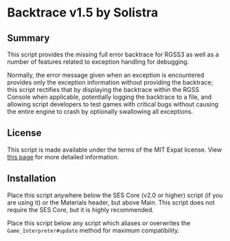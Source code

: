 
Backtrace v1.5 by Solistra
=============================================================================

Summary
-----------------------------------------------------------------------------
  This script provides the missing full error backtrace for RGSS3 as well as
a number of features related to exception handling for debugging.

  Normally, the error message given when an exception is encountered provides
only the exception information without providing the backtrace; this script
rectifies that by displaying the backtrace within the RGSS Console when
applicable, potentially logging the backtrace to a file, and allowing script
developers to test games with critical bugs without causing the entire engine
to crash by optionally swallowing all exceptions.

License
-----------------------------------------------------------------------------
  This script is made available under the terms of the MIT Expat license.
View [this page](http://sesvxace.wordpress.com/license/) for more detailed
information.

Installation
-----------------------------------------------------------------------------
  Place this script anywhere below the SES Core (v2.0 or higher) script (if
you are using it) or the Materials header, but above Main. This script does
not require the SES Core, but it is highly recommended.

  Place this script below any script which aliases or overwrites the 
`Game_Interpreter#update` method for maximum compatibility.

